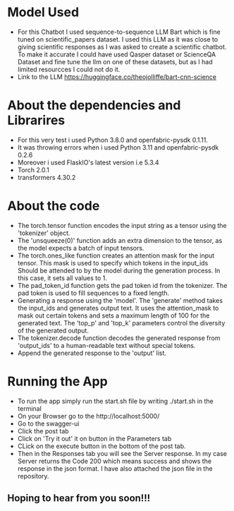 # Model Used
- For this Chatbot I used sequence-to-sequence LLM Bart which is fine tuned on scientific_papers dataset. I used this LLM as it was close to giving scientific responses as I was asked to create a scientific chatbot. To make it accurate I could have used Qasper dataset or ScienceQA Dataset and fine tune the llm on one of these datasets, but as I had limited resourcces I could not do it.
- Link to the LLM https://huggingface.co/theojolliffe/bart-cnn-science

# About the dependencies and Librarires 
- For this very test i used Python 3.8.0 and openfabric-pysdk 0.1.11.
- It was throwing errors when i used Python 3.11 and openfabric-pysdk 0.2.6
- Moreover i used FlaskIO's latest version i.e 5.3.4 
- Torch 2.0.1
- transformers 4.30.2

# About the code

- The torch.tensor function encodes the input string as a tensor using the 'tokenizer' object.
- The 'unsqueeze(0)' function adds an extra dimension to the tensor, as the model expects a batch of input tensors.
- The torch.ones_like function creates an attention mask for the input tensor. This mask is used to specify which tokens in the input_ids Should be attended to by the model during the generation process. In this case, it sets all values to 1.
- The pad_token_id function gets the pad token id from the tokenizer. The pad token is used to fill sequences to a fixed length.
- Generating a response using the 'model'. The 'generate' method takes the input_ids and generates output text. It uses the attention_mask to mask out certain tokens and sets a maximum length of 100 for the generated text. The 'top_p' and 'top_k' parameters control the diversity of the generated output.
- The tokenizer.decode function decodes the generated response from 'output_ids' to a human-readable text without special tokens.
- Append the generated response to the 'output' list.

# Running the App
- To run the app simply run the start.sh file by writing ./start.sh in the terminal
- On your Browser go to the http://localhost:5000/
- Go to the swagger-ui
- Click the post tab
- Click on 'Try it out' it on button in the Parameters tab
- CLick on the execute button in the bottom of the post tab.
- Then in the Responses tab you will see the Server response. In my case Server returns the Code 200 which means success and shows the response in the json format. I have also attached the json file in the repository.

## Hoping to hear from you soon!!!
